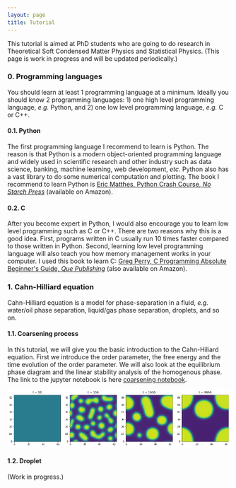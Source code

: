 ```yaml
---
layout: page
title: Tutorial
---
```


This tutorial is aimed at PhD students who are going to do research in Theoretical Soft Condensed Matter Physics and Statistical Physics.
(This page is work in progress and will be updated periodically.)

### 0. Programming languages

You should learn at least 1 programming language at a minimum. 
Ideally you should know 2 programming languages: 1) one high level programming language, _e.g._ Python, and 2) one low level programming language, _e.g._ C or C++.

#### 0.1. Python

The first programming language I recommend to learn is Python. The reason is that Python is a modern object-oriented programming language and widely used in scientific research and other industry such as data science, banking, machine learning, web development, _etc_. Python also has a vast library to do some numerical computation and plotting. The book I recommend to learn Python is [Eric Matthes, Python Crash Course, _No Starch Press_] (available on Amazon).

#### 0.2. C

After you become expert in Python, I would also encourage you to learn low level programming such as C or C++.
There are two reasons why this is a good idea. 
First, programs written in C usually run 10 times faster compared to those written in Python.
Second, learning low level programming language will also teach you how memory management works in your computer.
I used this book to learn C: [Greg Perry, C Programming Absolute Beginner's Guide, _Que Publishing_] (also available on Amazon).

### 1. Cahn-Hilliard equation

Cahn-Hilliard equation is a model for phase-separation in a fluid, _e.g._ water/oil phase separation, liquid/gas phase separation, droplets, and so on.

#### 1.1. Coarsening process 

In this tutorial, we will give you the basic introduction to the Cahn-Hiliard equation. First we introduce the order parameter, the free energy and the time evolution of the order parameter. We will also look at the equilibrium phase diagram and the linear stability analysis of the homogenous phase. The link to the jupyter notebook is here [coarsening notebook].

<img src="https://raw.githubusercontent.com/elsentjhung/elsentjhung.github.io/master/_figures/coarsening.png" alt="drawing" width="800"/>

#### 1.2. Droplet 

(Work in progress.)



[coarsening notebook]: https://nbviewer.org/github/elsentjhung/cahn-hilliard-coarsening/blob/master/coarsening.ipynb

[coarsening process]: https://nbviewer.org/github/elsentjhung/cahn-hilliard-coarsening/blob/master/cahn_hilliard.ipynb

[Eric Matthes, Python Crash Course, _No Starch Press_]: https://www.amazon.co.uk/Python-Crash-Course-Hands-Project-Based/dp/1593276036/ref=sr_1_3?crid=3PW3644NJJAFI&keywords=Eric+Matthes+python&qid=1668365923&sprefix=eric+matthes+python%2Caps%2C153&sr=8-3

[Greg Perry, C Programming Absolute Beginner's Guide, _Que Publishing_]: https://www.amazon.co.uk/Programming-Absolute-Beginners-Guide-Guides/dp/0789751984/ref=sr_1_1?keywords=c+programming+absolute+beginner%27s+guide&qid=1668365982&sprefix=c+programming+abso%2Caps%2C160&sr=8-1

[Eric Matthes, Python Crash Course, _No Starch Press_]: https://www.amazon.co.uk/Python-Crash-Course-Hands-Project-Based/dp/1593276036/ref=sr_1_3?crid=3PW3644NJJAFI&keywords=Eric+Matthes+python&qid=1668365923&sprefix=eric+matthes+python%2Caps%2C153&sr=8-3

[Greg Perry, C Programming Absolute Beginner's Guide, _Que Publishing_]: https://www.amazon.co.uk/Programming-Absolute-Beginners-Guide-Guides/dp/0789751984/ref=sr_1_1?keywords=c+programming+absolute+beginner%27s+guide&qid=1668365982&sprefix=c+programming+abso%2Caps%2C160&sr=8-1


